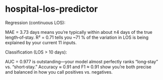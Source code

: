 # hospital-los-predictor
Regression (continuous LOS):

MAE = 3.73 days means you’re typically within about ±4 days of the true length‐of‐stay.
R² = 0.71 tells you ~71 % of the variation in LOS is being explained by your current 11 inputs.

Classification (LOS > 10 days):

AUC = 0.977 is outstanding—your model almost perfectly ranks “long‐stay” vs. “short‐stay.”
Accuracy ≈ 0.91 and F1 ≈ 0.91 show you’re both precise and balanced in how you call positives vs. negatives.
